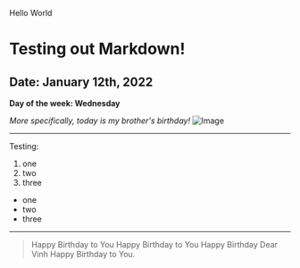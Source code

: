 Hello World

# Testing out Markdown!
## Date: January 12th, 2022
**Day of the week: Wednesday**

*More specifically, today is my brother's birthday!*
![Image](https://upload.wikimedia.org/wikipedia/commons/thumb/d/dd/Birthday_candles.jpg/1200px-Birthday_candles.jpg)

---

Testing:
1. one
2. two
3. three

* one
* two
* three

---

> Happy Birthday to You
> Happy Birthday to You
> Happy Birthday Dear Vinh
> Happy Birthday to You.
